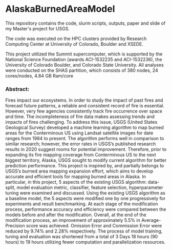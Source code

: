 # AlaskaBurnedAreaModel

This repository contains the code, slurm scripts, outputs, paper and slide of my Master's project for USGS.

The code was executed on the HPC clusters provided by Research Computing Center at University of Colorado, Boulder and XSEDE.

This project utilized the Summit supercomputer, which is supported by the National Science Foundation (awards ACI-1532235 and ACI-1532236), the University of Colorado Boulder, and Colorado State University. All analyses were conducted on the SHAS partition, which consists of 380 nodes, 24 cores/nodes, 4.84 GB Ram/core

### Abstract:

Fires impact our ecosystems. In order to study the impact of past fires and forecast future patterns, a reliable and consistent record of fire is essential. However, very few agencies consistently track fire occurrence over space and time. The incompleteness of fire data makes assessing trends and impacts of fires challenging. To address this issue, USGS (United States Geological Survey) developed a machine learning algorithm to map burned areas for the Conterminous US using Landsat satellite images for date ranges from 1984 to present. The algorithm performs well in comparison to similar research; however, the error rates in USGS’s published research results in 2020 suggest rooms for potential improvement. Therefore, prior to expanding its fire mapping coverage from Conterminous US to the next biggest territory, Alaska, USGS sought to modify current algorithm for better prediction performance. This project is inspired by, and partially belongs to USGS’s burned area mapping expansion effort, which aims to develop accurate and efficient tools for mapping burned areas in Alaska. In particular, in this project, 5 aspects of the existing USGS algorithm: data-split, model evaluation metric, classifier, feature selection, hyperparameter tuning were examined and discussed. Using the existing USGS algorithm as a baseline model, the 5 aspects were modified one by one progressively for experiments and result benchmarking. At each stage of the modification process, performance accuracy and efficiency were compared between the models before and after the modification. Overall, at the end of the modification process, an improvement of approximately 5.5% in Average-Precision score was achieved. Omission Error and Commission Error were reduced by 9.74% and 2.28% respectively. The process of model training, tuning and evaluation was shortened from a total of 3 Days 18 hours (90 hours) to 19 hours utilizing fewer computation and parallelization resources.
